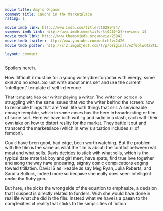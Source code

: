 ```yaml
---
movie title: Amy's Orgasm
comment title: Caught in the Marketplace
rating: 1

movie imdb link: http://www.imdb.com/title/tt0280424/
comment imdb link: http://www.imdb.com/title/tt0280424/reviews-18
movie tmdb link: http://www.themoviedb.org/movie/26942
movie tmdb trailer: http://www.youtube.com/watch?v=2426
movie tmdb poster: http://cf2.imgobject.com/t/p/original/eZf0blwCOaBtL3yPiVp6d4oaBMr.jpg

layout: comment
---
```


Spoilers herein.

How difficult it must be for a young writer/director/actor with energy, some skill and no ideas. So just write about one's self and use the current 'intelligent' template of self-reference.

That template has our writer playing a writer. The writer on screen is struggling with the same issues that vex the writer behind the screen: how to reconcile things that are 'real' life with things that sell. A serviceable enough template, which in some cases has the hero in broadcasting or film of some sort. Here we have both writing and radio in a clash, each with their own take on how to distort reality for the market. They battle it out and transcend the marketplace (which in Amy's situation includes all of femdon).

Could have been good, had edge, been worth watching. But the problem with the film is the same as what the film is about: the conflict between real meat and what sells. Davis decides to stick with what sells, which is the typical date material: boy and girl meet, have spats, find true love together and along the way have endearing, slightly comic complications edging toward titillation. Davis IS as likeable as say Meg Ryan, Julia Roberts, and Sandra Bullock, indeed more so because she really does seem intelligent under the fluffy grin.

But here, she picks the wrong side of the equation to emphasize, a decision that I suspect is directly related to funders. Wish she would have done in real life what she did in the film. Instead what we have is a paean to the complexities of reality that sticks to the simplicities of fiction